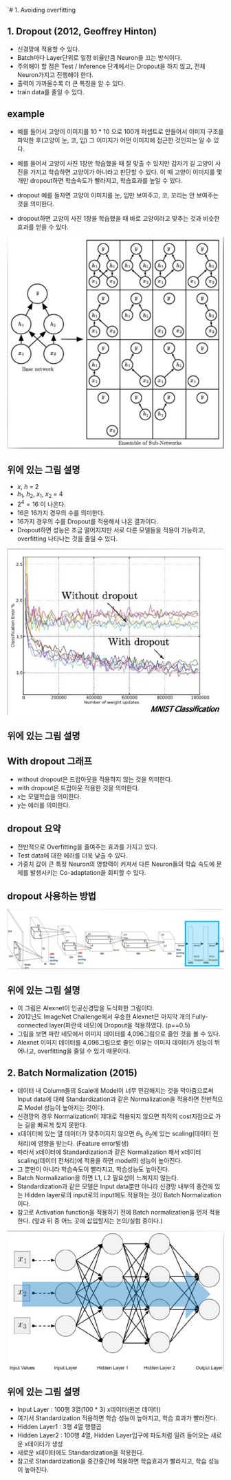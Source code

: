 `# 1. Avoiding overfitting

## 1. Dropout (2012, Geoffrey Hinton)
- 신경망에 적용할 수 있다.
- Batch마다 Layer단위로 일정 비율만큼 Neuron을 끄는 방식이다.
- 주의해야 할 점은 Test / Inference 단계에서는 Dropout을 하지 않고, 전체 Neuron가지고 진행해야 한다.
- 출력이 가까울수록 더 큰 특징을 알 수 있다.
- train data를 줄일 수 있다.

## example
- 예를 들어서 고양이 이미지를 10 * 10 으로 100개 퍼셉트로 만들어서 이미지 구조를 파악한 후(고양이 눈, 코, 입) 그 이미지가 어떤 이미지에 접근한 것인지는 알 수 있다.

- 예를 들어서 고양이 사진 1장만 학습했을 때 잘 맞출 수 있지만 갑자기 길 고양이 사진을 가지고 학습하면 고양이가 아니라고 판단할 수 있다. 이 때 고양이 이미지를 몇 개만 dropout하면 학습속도가 빨라지고, 학습효과를 높일 수 있다.
- dropout 예를 들자면 고양이 이미지를 눈, 입만 보여주고, 코, 꼬리는 안 보여주는 것을 의미한다.
- dropout하면 고양이 사진 1장을 학습했을 때 바로 고양이라고 맞추는 것과 비슷한 효과를 얻을 수 있다.

![alt text](./Dropout.png)

## 위에 있는 그림 설명

- $x$, $h$ = 2
- $h_1$, $h_2$, $x_1$, $x_2$ = 4
- $2^4=16$ 이 나온다.
- 16은 16가지 경우의 수를 의미한다.
- 16가지 경우의 수를 Dropout를 적용해서 나온 결과이다.
- Dropout하면 성능은 조금 떨어지지만 서로 다른 모델들을 적용이 가능하고, overfitting 나타나는 것을 줄일 수 있다.
  
![alt text](./With_Dropout.png)

## 위에 있는 그림 설명

## With dropout 그래프
- without dropout은 드랍아웃을 적용하지 않는 것을 의미한다.
- with dropout은 드랍아웃 적용한 것을 의미한다.
- x는 모델학습을 의미한다.
- y는 에러를 의미한다.

## dropout 요약
- 전반적으로 Overfitting을 줄여주는 효과를 가지고 있다.
- Test data에 대한 에러를 더욱 낮출 수 있다.
- 가중치 값이 큰 특정 Neuron의 영향력이 커져서 다른 Neuron들의 학습 속도에 문제를 발생시키는 Co-adaptation을 회피할 수 있다.

## dropout 사용하는 방법

![alt text](./Dropout_Alexnet.png)

## 위에 있는 그림 설명

- 이 그림은 Alexnet이 인공신경망을 도식화한 그림이다.
- 2012년도 ImageNet Challenge에서 우승한 Alexnet은 마지막 개의 Fully-connected layer(파란색 네모)에 Dropout을 적용하였다. (p==0.5)
- 그림을 보면 파란 네모에서 이미지 데이터를 4,096그림으로 줄인 것을 볼 수 있다.
- Alexnet 이미지 데이터를 4,096그림으로 줄인 이유는 이미지 데이터가 성능이 뛰어나고, overfitting을 줄일 수 있기 때문이다.

## 2. Batch Normalization (2015)
- 데이터 내 Column들의 Scale에 Model이 너무 민감해지는 것을 막아줌으로써 Input data에 대해 Standardization과 같은 Normalization을 적용하면 전반적으로 Model 성능이 높아지는 것이다.
- 신경망의 경우 Normalization이 제대로 적용되지 않으면 최적의 cost지점으로 가는 길을 빠르게 찾지 못한다.
- x데이터에 있는 열 데이터가 맞추어지지 않으면 $\theta_1$, $\theta_2$에 있는 scaling(데이터 전처리)에 영향을 받는다. (Feature error발생)
- 따라서 x데이터에 Standardization과 같은 Normalization 해서 x데이터 scaling(데이터 전처리)에 적용을 하면 model의 성능이 높아진다.
- 그 뿐만이 아니라 학습속도이 빨라지고, 학습성능도 높아진다.
- Batch Normalization을 하면 L1, L2 필요성이 느껴지지 않는다.
- Standardization과 같은 모델은 Input data뿐만 아니라 신경망 내부의 중간에 있는 Hidden layer로의 input로의 input에도 적용하는 것이 Batch Normalization이다.
- 참고로 Activation function을 적용하기 전에 Batch normalization을 먼저 적용한다. (앞과 뒤 중 어느 곳에 삽입할지는 논의/실험 중이다.)

![alt text](./Layer.png)

## 위에 있는 그림 설명

- Input Layer : 100행 3열(100 * 3) x데이터(원본 데이터)
- 여기서 Standardization 적용하면 학습 성능이 높아지고, 학습 효과가 빨라진다.
- Hidden Layer1 : 3행 4열 행렬곱
- Hidden Layer2 : 100행 4열, Hidden Layer입구에 파도처럼 밀려 들어오는 새로운 x데이터가 생성
- 새로운 x데이터에도 Standardization을 적용한다.
- 참고로 Standardization을 중간중간에 적용하면 학습효과가 빨라지고, 학습 성능이 높아진다.




